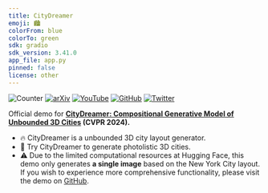 ```yaml
---
title: CityDreamer
emoji: 🏙️
colorFrom: blue
colorTo: green
sdk: gradio
sdk_version: 3.41.0
app_file: app.py
pinned: false
license: other
---
```


![Counter](https://api.infinitescript.com/badgen/count?name=hzxie/CityDreamer)
[![arXiv](https://img.shields.io/badge/arXiv-2309.00610-b31b1b.svg)](https://arxiv.org/abs/2309.00610)
[![YouTube](https://img.shields.io/badge/Spotlight%20Video-%23FF0000.svg?logo=YouTube&logoColor=white)](https://youtu.be/te4zinLTYz0)
[![GitHub](https://img.shields.io/github/stars/hzxie/city-dreamer)](https://github.com/hzxie/city-dreamer)
[![Twitter](https://img.shields.io/twitter/follow/zjhzxhz)](https://twitter.com/zjhzxhz)

Official demo for **[CityDreamer: Compositional Generative Model of Unbounded 3D Cities](https://github.com/hzxie/city-dreamer) (CVPR 2024).**

- 🔥 CityDreamer is a unbounded 3D city layout generator.
- 🤗 Try CityDreamer to generate photolistic 3D cities.
- ⚠️ Due to the limited computational resources at Hugging Face, this demo only generates **a single image** based on the New York City layout. If you wish to experience more comprehensive functionality, please visit the demo on [GitHub](https://github.com/hzxie/city-dreamer?tab=readme-ov-file#iterative-demo-%EF%B8%8F).
